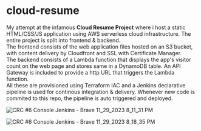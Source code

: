 # cloud-resume  

My attempt at the infamous **Cloud Resume Project** where i host a static HTML/CSS/JS application using AWS serverless cloud infrastructure. The entire project is split into frontend & backend.  
The frontend consists of the web application files hosted on an S3 bucket, with content delivery by Cloudfront and SSL with Certificate Manager.  
The backend consists of a Lambda function that displays the app's visitor count on the web page and stores same in a DynamoDB table. An API Gateway is included to provide a http URL that triggers the Lambda function.  
All these are provisioned using Terraform IAC and a Jenkins declarative pipeline is used for continous integration & delivery. Whenever new code is commited to this repo, the pipeline is auto triggered and deployed.  

![CRC #6 Console  Jenkins  - Brave 11_29_2023 8_11_31 PM](https://github.com/Lily-G1/cloud-resume/assets/104821662/3b91724e-7689-47ce-b558-1a695cf4da1f)  

![CRC #6 Console  Jenkins  - Brave 11_29_2023 8_18_35 PM](https://github.com/Lily-G1/cloud-resume/assets/104821662/54de4903-2e21-4be5-82cc-c8cc47860992)  
